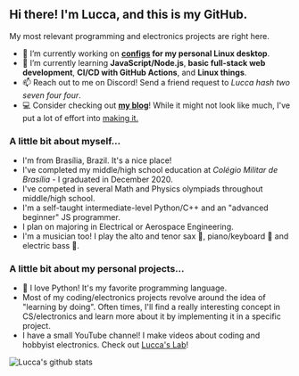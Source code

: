 ## Hi there! I'm Lucca, and this is my GitHub. 

My most relevant programming and electronics projects are right here. 

<!-- - 🔭 I’m currently working on **[RedstoneBot](https://github.com/ChromeUniverse/RedstoneBot/)** and **[my personal website](https://github.com/ChromeUniverse/Personal-website)**. -->
- 🔭 I’m currently working on **[configs](https://github.com/ChromeUniverse/.dotfiles) for my personal Linux desktop**.
- 🌱 I’m currently learning **JavaScript/Node.js**, **basic full-stack web development**, **CI/CD with GitHub Actions**, and **Linux things**.
- 📫 Reach out to me on Discord! Send a friend request to _Lucca hash two seven four four_.
- 💻 Consider checking out **[my blog](http://34.200.98.64:3000/)**! While it might not look like much, I've put a lot of effort into [making it.](http://34.200.98.64:3000/making-the-website)

### A little bit about myself...

- I'm from Brasília, Brazil. It's a nice place!
- I've completed my middle/high school education at _Colégio Militar de Brasília_ - I graduated in December 2020.
- I've competed in several Math and Physics olympiads throughout middle/high school. 
- I'm a self-taught intermediate-level Python/C++ and an "advanced beginner" JS programmer.
- I plan on majoring in Electrical or Aerospace Engineering.
- I'm a musician too! I play the alto and tenor sax 🎷, piano/keyboard 🎹 and electric bass 🎸.

### A little bit about my personal projects...
- 🐍 I love Python! It's my favorite programming language.
- Most of my coding/electronics projects revolve around the idea of "learning by doing". Often times, I'll find a really interesting concept in CS/electronics and learn more about it by implementing it in a specific project.   
- I have a small YouTube channel! I make videos about coding and hobbyist electronics. Check out [Lucca's Lab](https://www.youtube.com/channel/UCjpQ2w6Di2f-tyCiK6mVGlA)!

![Lucca's github stats](https://github-readme-stats.vercel.app/api?username=ChromeUniverse&theme=dark&show_icons=true) 


<!--
**ChromeUniverse/ChromeUniverse** is a ✨ _special_ ✨ repository because its `README.md` (this file) appears on your GitHub profile.
[![willianrod's wakatime stats](https://github-readme-stats.vercel.app/api/wakatime?username=ChromeUniverse&theme=dark&show_icons=true)](https://github.com/anuraghazra/github-readme-stats)

![Top Langs](https://github-readme-stats.vercel.app/api/top-langs/?username=ChromeUniverse)](https://github.com/anuraghazra/github-readme-stats)

Here are some ideas to get you started:

- 🔭 I’m currently working on ...
- 🌱 I’m currently learning ...
- 👯 I’m looking to collaborate on ...
- 🤔 I’m looking for help with ...
- 💬 Ask me about ...
- 📫 How to reach me: ...
- 😄 Pronouns: ...
- ⚡ Fun fact: ...

-->
